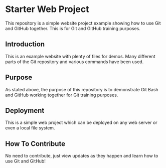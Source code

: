 # Starter Web Project

This repository is a simple website project example showing how to use Git and GitHub together. This is for Git and GitHub training purposes.

## Introduction

This is an example website with plenty of files for demos. Many different parts of the Git repository and various commands have been used.

## Purpose

As stated above, the purpose of this repository is to demonstrate Git Bash and GitHub working together for Git training purposes.

## Deployment

This is a simple web project which can be deployed on any web server or even a local file system.

## How To Contribute

No need to contribute, just view updates as they happen and learn how to use Git and GitHub!